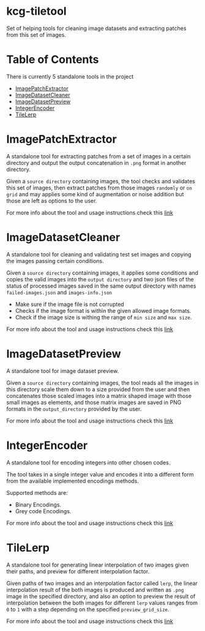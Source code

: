 # kcg-tiletool

Set of helping tools for cleaning image datasets and extracting patches from this set of images. 

# Table of Contents
There is currently 5 standalone tools in the project 
- [ImagePatchExtractor](#ImagePatchExtractor)
- [ImageDatasetCleaner](#ImageDatasetCleaner)
- [ImageDatasetPreview](#ImageDatasetPreview)
- [IntegerEncoder](#IntegerEncoder)
- [TileLerp](#tilelerp)

# ImagePatchExtractor
A standalone tool for extracting patches from a set of images in a certain directory and output the output concatenation in `.png` format in another directory.

Given a `source directory` containing images, the tool checks and validates this set of images, then extract patches from those images `randomly` or `on grid` and may applies some kind of augmentation or noise addition but those are left as options to the user.  

For more info about the tool and usage instructions check this [link](image-patch-extractor)

# ImageDatasetCleaner
A standalone tool for cleaning and validating test set images and copying the images passing certain conditions. 

Given a `source directory` containing images, it applies some conditions and copies the valid images into the `output directory` and two json files of the status of processed images saved in the same output directory with names `failed-images.json` and `images-info.json`

- Make sure if the image file is not corrupted
- Checks if the image format is within the given allowed image formats.
- Check if the image size is withing the range of `min size` and `max size`.

For more info about the tool and usage instructions check this [link](image-dataset-cleaner)

# ImageDatasetPreview
A standalone tool for image dataset preview. 

Given a `source directory` containing images, the tool reads all the images in this directory scale them down to a size provided from the user and then concatenates those scaled images into a matrix shaped image with those small images as elements, and those matrix images are saved in PNG formats in the `output_directory` provided by the user. 

For more info about the tool and usage instructions check this [link](image-dataset-preview)


# IntegerEncoder
A standalone tool for encoding integers into other chosen codes. 

The tool takes in a single integer value and encodes it into a different form from the available implemented encodings methods. 

Supported methods are: 
- Binary Encodings. 
- Grey code Encodings. 


For more info about the tool and usage instructions check this [link](int-encoder)


# TileLerp
A standalone tool for generating linear interpolation of two images given their paths, and preview for different interpolation factor.

Given paths of two images and an interpolation factor called `lerp`, the linear interpolation result of the both images is produced and written as `.png` image in the specified directory, and also an option to preview the result of interpolation between the both images for different `lerp` values ranges from `0` to `1` with a step depending on the specified `preview_grid_size`. 

For more info about the tool and usage instructions check this [link](tile-lerp-tool)
